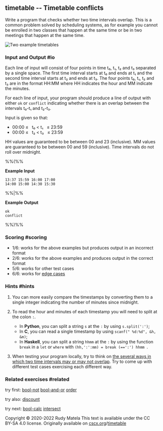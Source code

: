 timetable -- Timetable conflicts
--------------------------------

Write a program that checks whether two time intervals overlap.
This is a common problem solved by scheduling systems,
as for example you cannot be enrolled in two classes that happen at the same time
or be in two meetings that happen at the same time.

![Two example timetables](timetable.svg)

### Input and Output  #io

Each line of input will consist of four points in time t₀, t₁, t₂ and t₃
separated by a single space.
The first time interval starts at t₀ and ends at t₁
and the second time interval starts at t₂ and ends at t₃.
The four points t₀, t₁, t₂ and t₃ are in the format HH:MM where HH indicates
the hour and MM indicate the minutes.

For each line of input, your program should produce a line of output
with either `ok` or `conflict`
indicating whether there is an overlap between the intervals
t₀-t₁ and t₂-t₃.

Input is given so that:

* 00:00 ≤ &nbsp; t₀ < t₁ &nbsp; ≤ 23:59
* 00:00 ≤ &nbsp; t₂ < t₃ &nbsp; ≤ 23:59

HH values are guaranteed to be between 00 and 23 (inclusive).
MM values are guaranteed to be between 00 and 59 (inclusive).
Time intervals do not roll over midnight.


%%(%%

__Example Input__

	13:37 15:59 16:00 17:00
	14:00 15:00 14:30 15:30

%%|%%

__Example Output__

	ok
	conflict

%%)%%


### Scoring  #scoring

* 1/6: works for the above examples but produces output in an incorrect format
* 2/6: works for the above examples and produces output in the correct format
* 5/6: works for other test cases
* 6/6: works for [edge cases](https://cscx.org/faq#edge-cases)


### Hints  #hints

1. You can more easily compare the timestamps by converting them to a single integer
   indicating the number of minutes since midnight.

2. To read the hour and minutes of each timestamp you will need to split at the colon `:`.

	* In __Python__,
	  you can split a string `s` at the `:` by using `s.split(':')`;
	* In __C__,
	  you can read a single timestamp by using `scanf(" %d:%d", &h, &m)`;
	* In __Haskell__,
	  you can split a string `hhmm` at the `:`
	  by using the function `break` in a `let` or `where` with `(hh,':':mm) = break (==':') hhmm `.

3. When testing your program locally,
   try to think on [the several ways in which two time intervals may or may not overlap](/timetable-conflicts.svg).
   Try to come up with different test cases exercising each different way.


### Related exercises  #related

try first: [bool-not](/bool-not) [bool-and-or](/bool-and-or) [order](/order)

try also: [discount](/discount)

try next: [bool-calc](/bool-calc) [intersect](/intersect)


Copyright © 2020-2022  Rudy Matela
This text is available under the CC BY-SA 4.0 license.
Originally available on [cscx.org](https://cscx.org)/[timetable](https://cscx.org/timetable)
